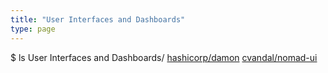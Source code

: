 ```yaml
---
title: "User Interfaces and Dashboards"
type: page
---
```


$ ls User Interfaces and Dashboards/
[hashicorp/damon](hashicorp-damon)
[cvandal/nomad-ui](cvandal-nomad-ui)
